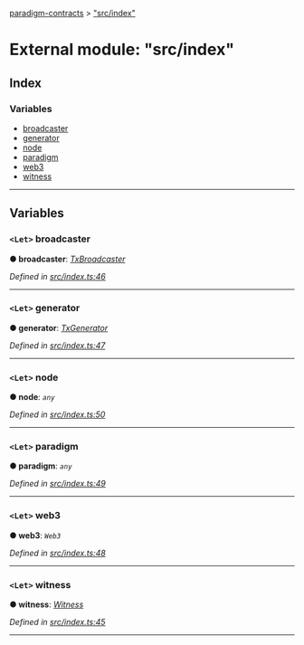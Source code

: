 [paradigm-contracts](../README.md) > ["src/index"](../modules/_src_index_.md)

# External module: "src/index"

## Index

### Variables

* [broadcaster](_src_index_.md#broadcaster)
* [generator](_src_index_.md#generator)
* [node](_src_index_.md#node)
* [paradigm](_src_index_.md#paradigm)
* [web3](_src_index_.md#web3)
* [witness](_src_index_.md#witness)

---

## Variables

<a id="broadcaster"></a>

### `<Let>` broadcaster

**● broadcaster**: *[TxBroadcaster](../classes/_src_core_util_txbroadcaster_.txbroadcaster.md)*

*Defined in [src/index.ts:46](https://github.com/paradigmfoundation/paradigmcore/blob/86b6b78/src/index.ts#L46)*

___
<a id="generator"></a>

### `<Let>` generator

**● generator**: *[TxGenerator](../classes/_src_core_util_txgenerator_.txgenerator.md)*

*Defined in [src/index.ts:47](https://github.com/paradigmfoundation/paradigmcore/blob/86b6b78/src/index.ts#L47)*

___
<a id="node"></a>

### `<Let>` node

**● node**: *`any`*

*Defined in [src/index.ts:50](https://github.com/paradigmfoundation/paradigmcore/blob/86b6b78/src/index.ts#L50)*

___
<a id="paradigm"></a>

### `<Let>` paradigm

**● paradigm**: *`any`*

*Defined in [src/index.ts:49](https://github.com/paradigmfoundation/paradigmcore/blob/86b6b78/src/index.ts#L49)*

___
<a id="web3"></a>

### `<Let>` web3

**● web3**: *`Web3`*

*Defined in [src/index.ts:48](https://github.com/paradigmfoundation/paradigmcore/blob/86b6b78/src/index.ts#L48)*

___
<a id="witness"></a>

### `<Let>` witness

**● witness**: *[Witness](../classes/_src_witness_witness_.witness.md)*

*Defined in [src/index.ts:45](https://github.com/paradigmfoundation/paradigmcore/blob/86b6b78/src/index.ts#L45)*

___

